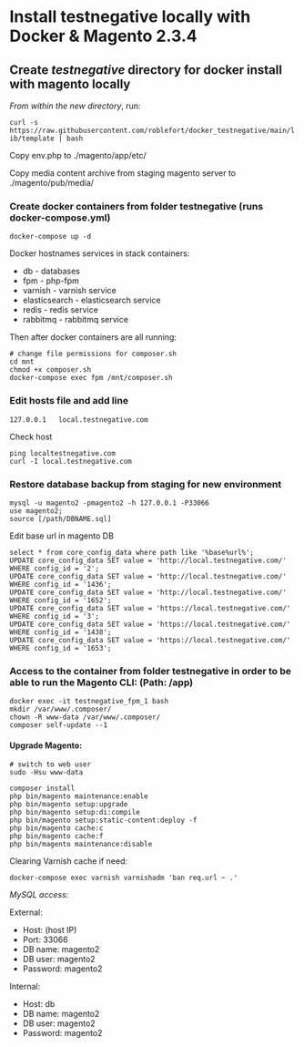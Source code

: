 # Install testnegative locally with Docker & Magento 2.3.4

## Create *testnegative* directory for docker install with magento locally 

*From within the new directory*, run:

```curl -s https://raw.githubusercontent.com/roblefort/docker_testnegative/main/lib/template | bash```

Copy env.php to ./magento/app/etc/

Copy media content archive from staging magento server to ./magento/pub/media/

### Create docker containers from folder testnegative (runs docker-compose.yml)
```
docker-compose up -d
```

Docker hostnames services in stack containers:
- db - databases
- fpm - php-fpm
- varnish - varnish service
- elasticsearch - elasticsearch service
- redis - redis service
- rabbitmq - rabbitmq service

Then after docker containers are all running:
```
# change file permissions for composer.sh
cd mnt
chmod +x composer.sh
docker-compose exec fpm /mnt/composer.sh
```

### Edit hosts file and add line
```
127.0.0.1 	local.testnegative.com
```
Check host
```
ping localtestnegative.com
curl -I local.testnegative.com
```

### Restore database backup from staging for new environment
```
mysql -u magento2 -pmagento2 -h 127.0.0.1 -P33066
use magento2;
source [/path/DBNAME.sql]
```

Edit base url in magento DB
```use magento2;
select * from core_config_data where path like '%base%url%';
UPDATE core_config_data SET value = 'http://local.testnegative.com/' WHERE config_id = '2';
UPDATE core_config_data SET value = 'http://local.testnegative.com/' WHERE config_id = '1436';
UPDATE core_config_data SET value = 'http://local.testnegative.com/' WHERE config_id = '1652';
UPDATE core_config_data SET value = 'https://local.testnegative.com/' WHERE config_id = '3';
UPDATE core_config_data SET value = 'https://local.testnegative.com/' WHERE config_id = '1438';
UPDATE core_config_data SET value = 'https://local.testnegative.com/' WHERE config_id = '1653';
```

### Access to the container from folder testnegative in order to be able to run the Magento CLI: (Path: /app)
```
docker exec -it testnegative_fpm_1 bash
mkdir /var/www/.composer/
chown -R www-data /var/www/.composer/
composer self-update --1 
```
#### Upgrade Magento:
```
# switch to web user
sudo -Hsu www-data

composer install
php bin/magento maintenance:enable
php bin/magento setup:upgrade
php bin/magento setup:di:compile
php bin/magento setup:static-content:deploy -f
php bin/magento cache:c
php bin/magento cache:f
php bin/magento maintenance:disable
```
Clearing Varnish cache if need:
```
docker-compose exec varnish varnishadm 'ban req.url ~ .'
```

*MySQL access:*

External:

- Host: (host IP)
- Port: 33066
- DB name: magento2
- DB user: magento2
- Password: magento2

Internal:

- Host: db
- DB name: magento2
- DB user: magento2
- Password: magento2
